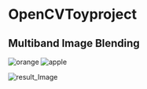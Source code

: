 # OpenCVToyproject
## Multiband Image Blending
![orange](https://user-images.githubusercontent.com/80109656/200793554-a8f6a346-8300-46d0-85d3-2a7ea3c93bcb.jpg)
![apple](https://user-images.githubusercontent.com/80109656/200793573-b3702c93-47fc-449b-a247-19a6429fe6dd.jpg)

![result_Image](https://user-images.githubusercontent.com/80109656/200793309-d701dd6c-e73c-4419-922e-fed6f07471ca.png)
